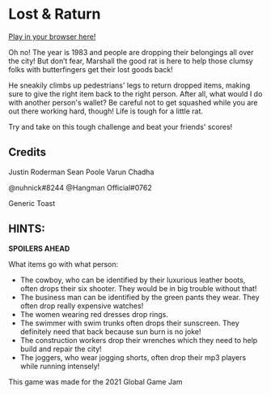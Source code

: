 # Lost & Raturn

[Play in your browser here!](https://justinro-underscore.itch.io/lost-raturn)

Oh no! The year is 1983 and people are dropping their belongings all over the city! But don’t fear, Marshall the good rat is here to help those clumsy folks with butterfingers get their lost goods back!

He sneakily climbs up pedestrians' legs to return dropped items, making sure to give the right item back to the right person. After all, what would I do with another person's wallet?
Be careful not to get squashed while you are out there working hard, though! Life is tough for a little rat.

Try and take on this tough challenge and beat your friends' scores!

## Credits

Justin Roderman
Sean Poole
Varun Chadha

@nuhnick#8244
@Hangman Official#0762

Generic Toast

## HINTS:
**SPOILERS AHEAD**

What items go with what person:
- The cowboy, who can be identified by their luxurious leather boots, often drops their six shooter. They would be in big trouble without that!
- The business man can be identified by the green pants they wear. They often drop really expensive watches!
- The women wearing red dresses drop rings.
- The swimmer with swim trunks often drops their sunscreen. They definitely need that back because sun burn is no joke!
- The construction workers drop their wrenches which they need to help build and repair the city!
- The joggers, who wear jogging shorts, often drop their mp3 players while running intensely!

This game was made for the 2021 Global Game Jam